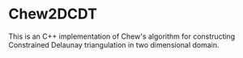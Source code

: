 # Chew2DCDT
This is an C++ implementation of Chew's algorithm for constructing Constrained Delaunay triangulation in two dimensional domain.

